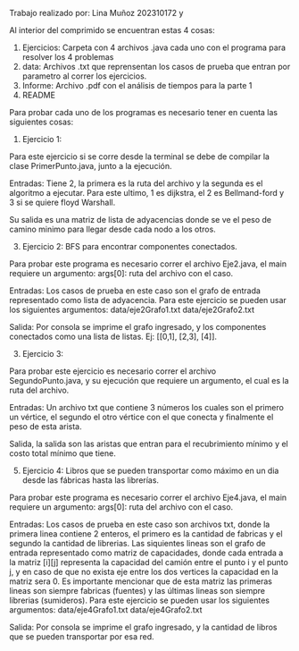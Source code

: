 Trabajo realizado por: Lina Muñoz 202310172 y 

Al interior del comprimido se encuentran estas 4 cosas:
1. Ejercicios: Carpeta con 4 archivos .java cada uno con el programa para resolver los 4 problemas
2. data: Archivos .txt que reprensentan los casos de prueba que entran por parametro al correr los ejercicios.
3. Informe: Archivo .pdf con el análisis de tiempos para la parte 1
4. README

Para probar cada uno de los programas es necesario tener en cuenta las siguientes cosas:

1. Ejercicio 1:
   
Para este ejercicio si se corre desde la terminal se debe de compilar la clase PrimerPunto.java, junto a la ejecución.

Entradas: Tiene 2, la primera es la ruta del archivo y la segunda es el algoritmo a ejecutar. Para este ultimo, 1 es dijkstra, el 2 es Bellmand-ford y 3 si se quiere floyd Warshall.

Su salida es una matriz de lista de adyacencias donde se ve el peso de camino minimo para llegar desde cada nodo a los otros. 

3. Ejercicio 2: BFS para encontrar componentes conectados.

Para probar este programa es necesario correr el archivo Eje2.java, el main requiere un argumento: args[0]: ruta del archivo con el caso.

Entradas: Los casos de prueba en este caso son el grafo de entrada representado como lista de adyacencia. Para este ejercicio se pueden usar los siguientes argumentos: data/eje2Grafo1.txt data/eje2Grafo2.txt

Salida: Por consola se imprime el grafo ingresado, y los componentes conectados como una lista de listas. Ej: [[0,1], [2,3], [4]].

3. Ejercicio 3:

Para probar este ejercicio es necesario correr el archivo SegundoPunto.java, y su ejecución que requiere un argumento, el cual es la ruta del archivo. 

Entradas: Un archivo txt que contiene 3 números los cuales son el primero un vértice, el segundo el otro vértice con el que conecta y finalmente el peso de esta arista.

Salida, la salida son las aristas que entran para el recubrimiento mínimo y el costo total mínimo que tiene. 


5. Ejercicio 4: Libros que se pueden transportar como máximo en un dia desde las fábricas hasta las librerías.

Para probar este programa es necesario correr el archivo Eje4.java, el main requiere un argumento: args[0]: ruta del archivo con el caso.

Entradas: Los casos de prueba en este caso son archivos txt, donde la primera linea contiene 2 enteros, el primero es la cantidad de fabricas y el segundo la cantidad de librerias. Las siquientes lineas son el grafo de entrada representado como matriz de capacidades, donde cada entrada a la matriz [i][j] representa la capacidad del camión entre el punto i y el punto j, y en caso de que no exista eje entre los dos vertices la capacidad en la matriz sera 0. Es importante mencionar que de esta matriz las primeras lineas son siempre fabricas (fuentes) y las últimas lineas son siempre librerias (sumideros).
Para este ejercicio se pueden usar los siguientes argumentos: data/eje4Grafo1.txt data/eje4Grafo2.txt

Salida: Por consola se imprime el grafo ingresado, y la cantidad de libros que se pueden transportar por esa red.
